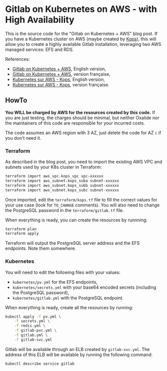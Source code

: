 # Gitlab on Kubernetes on AWS - with High Availability

This is the source code for the "Gitlab on Kubernetes + AWS" blog post.
If you have a Kubernetes cluster on AWS (maybe created by
[Kops](https://github.com/kubernetes/kops)), this will allow you to create a
highly available Gitlab installation, leveraging two AWS managed services: EFS
and RDS.

References:

* [Gitlab on Kubernetes + AWS](http://blog.mrtrustor.net/post/gitlab-on-k8s/),
  English version,
* [Gitlab on Kubernetes + AWS](http://www.tocomplete.com), version française,
* [Kubernetes sur AWS - Kops](http://blog.mrtrustor.net/post/k8s-aws-kops/),
  English version,
* [Kubernetes sur AWS - Kops](http://www.oxalide.com/2016/11/kubernetes-sur-aws-kops/),
  version française.

## HowTo

**You WILL be charged by AWS for the resources created by this code.** If you
are just testing, the charges should be minimal, but neither Oxalide nor the
maintainers of this code are responsible for your incurred costs.

The code assumes an AWS region with 3 AZ, just delete the code for AZ ``c`` if
you don't need it.

### Terraform

As described in the blog post, you need to import the existing AWS VPC and
subnets used by your K8s cluster in Terraform:

```bash
terraform import aws_vpc.kops_vpc vpc-xxxxxx
terraform import aws_subnet.kops_suba subnet-xxxxxx
terraform import aws_subnet.kops_subb subnet-xxxxxx
terraform import aws_subnet.kops_subc subnet-xxxxxx
```

Once imported, edit the ``terraform/kops.tf`` file to fill the correct values
for your use case (look for ``TO_CHANGE`` comments).
You will also need to change the PostgreSQL password in the
``terraform/gitlab.tf`` file.

When everything is ready, you can create the resources by runnning:

```bash
terraform plan
terraform apply
```

Terraform will output the PostgreSQL server address and the EFS endpoints. Note
them somewhere.

### Kubernetes

You will need to edit the following files with your values:

* ``kubernetes/pv.yml`` for the EFS endpoints,
* ``kubernetes/secrets.yml`` with your base64 encoded secrets (including the
  PostgreSQL password),
* ``kubernetes/gitlab.yml`` with the PostgreSQL endpoint.

When everything is ready, create all the resources by running:

```bash
kubectl apply -f pv.yml \
    -f secrets.yml \
    -f redis.yml \
    -f gitlab-pvc.yml \
    -f gitlab.yml \
    -f gitlab-svc.yml
```

Gitlab will be available through an ELB created by ``gitlab-svc.yml``. The
address of this ELB will be available by running the following command:

```bash
kubectl describe service gitlab
```
